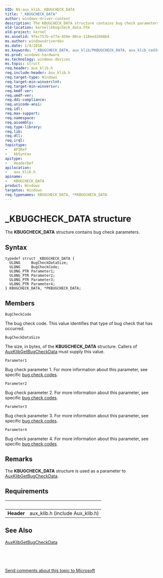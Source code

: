 ```yaml
---
UID: NS:aux_klib._KBUGCHECK_DATA
title: "_KBUGCHECK_DATA"
author: windows-driver-content
description: The KBUGCHECK_DATA structure contains bug check parameters.
old-location: kernel\kbugcheck_data.htm
old-project: kernel
ms.assetid: 9fecf57b-e77a-458e-80ce-118eed2d48b4
ms.author: windowsdriverdev
ms.date: 1/4/2018
ms.keywords: "_KBUGCHECK_DATA, aux_klib/PKBUGCHECK_DATA, aux_klib_ced3c2df-3d09-45d8-8ae8-049d2bc46160.xml, KBUGCHECK_DATA, KBUGCHECK_DATA structure [Kernel-Mode Driver Architecture], *PKBUGCHECK_DATA, PKBUGCHECK_DATA structure pointer [Kernel-Mode Driver Architecture], PKBUGCHECK_DATA, aux_klib/KBUGCHECK_DATA, kernel.kbugcheck_data"
ms.prod: windows-hardware
ms.technology: windows-devices
ms.topic: struct
req.header: aux_klib.h
req.include-header: Aux_klib.h
req.target-type: Windows
req.target-min-winverclnt: 
req.target-min-winversvr: 
req.kmdf-ver: 
req.umdf-ver: 
req.ddi-compliance: 
req.unicode-ansi: 
req.idl: 
req.max-support: 
req.namespace: 
req.assembly: 
req.type-library: 
req.lib: 
req.dll: 
req.irql: 
topictype:
-	APIRef
-	kbSyntax
apitype:
-	HeaderDef
apilocation:
-	aux_klib.h
apiname:
-	KBUGCHECK_DATA
product: Windows
targetos: Windows
req.typenames: KBUGCHECK_DATA, *PKBUGCHECK_DATA
---
```


# _KBUGCHECK_DATA structure
The <b>KBUGCHECK_DATA</b> structure contains bug check parameters.

## Syntax
````
typedef struct _KBUGCHECK_DATA {
  ULONG     BugCheckDataSize;
  ULONG     BugCheckCode;
  ULONG_PTR Parameter1;
  ULONG_PTR Parameter2;
  ULONG_PTR Parameter3;
  ULONG_PTR Parameter4;
} KBUGCHECK_DATA, *PKBUGCHECK_DATA;
````

## Members


`BugCheckCode`

The bug check code. This value identifies that type of bug check that has occurred.

`BugCheckDataSize`

The size, in bytes, of the <b>KBUGCHECK_DATA</b> structure. Callers of <a href="..\aux_klib\nf-aux_klib-auxklibgetbugcheckdata.md">AuxKlibGetBugCheckData</a> must supply this value.

`Parameter1`

Bug check parameter 1. For more information about this parameter, see specific <a href="https://msdn.microsoft.com/DBA85578-97CF-4BD7-A67D-1C7AD2E9B2BB">bug check codes</a>.

`Parameter2`

Bug check parameter 2. For more information about this parameter, see specific <a href="https://msdn.microsoft.com/DBA85578-97CF-4BD7-A67D-1C7AD2E9B2BB">bug check codes</a>.

`Parameter3`

Bug check parameter 3. For more information about this parameter, see specific <a href="https://msdn.microsoft.com/DBA85578-97CF-4BD7-A67D-1C7AD2E9B2BB">bug check codes</a>.

`Parameter4`

Bug check parameter 4. For more information about this parameter, see specific <a href="https://msdn.microsoft.com/DBA85578-97CF-4BD7-A67D-1C7AD2E9B2BB">bug check codes</a>.

## Remarks
The <b>KBUGCHECK_DATA</b> structure is used as a parameter to <a href="..\aux_klib\nf-aux_klib-auxklibgetbugcheckdata.md">AuxKlibGetBugCheckData</a>.

## Requirements
| &nbsp; | &nbsp; |
| ---- |:---- |
| **Header** | aux_klib.h (include Aux_klib.h) |

## See Also

<a href="..\aux_klib\nf-aux_klib-auxklibgetbugcheckdata.md">AuxKlibGetBugCheckData</a>

 

 

<a href="mailto:wsddocfb@microsoft.com?subject=Documentation%20feedback [kernel\kernel]:%20KBUGCHECK_DATA structure%20 RELEASE:%20(1/4/2018)&amp;body=%0A%0APRIVACY STATEMENT%0A%0AWe use your feedback to improve the documentation. We don't use your email address for any other purpose, and we'll remove your email address from our system after the issue that you're reporting is fixed. While we're working to fix this issue, we might send you an email message to ask for more info. Later, we might also send you an email message to let you know that we've addressed your feedback.%0A%0AFor more info about Microsoft's privacy policy, see http://privacy.microsoft.com/en-us/default.aspx." title="Send comments about this topic to Microsoft">Send comments about this topic to Microsoft</a>